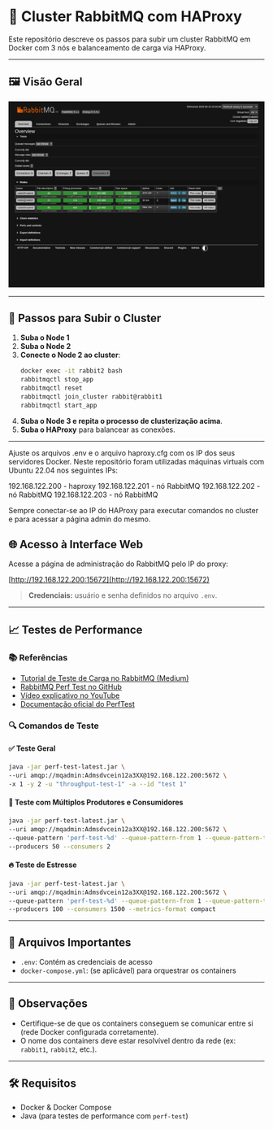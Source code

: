 # 🐇 Cluster RabbitMQ com HAProxy

Este repositório descreve os passos para subir um cluster RabbitMQ em Docker com 3 nós e balanceamento de carga via HAProxy.

---

## 🖼 Visão Geral

![Interface RabbitMQ](print.png)

---

## 🚀 Passos para Subir o Cluster

1. **Suba o Node 1**
2. **Suba o Node 2**
3. **Conecte o Node 2 ao cluster**:
   ```bash 
   docker exec -it rabbit2 bash
   rabbitmqctl stop_app
   rabbitmqctl reset
   rabbitmqctl join_cluster rabbit@rabbit1
   rabbitmqctl start_app
   ```
4. **Suba o Node 3 e repita o processo de clusterização acima**.
5. **Suba o HAProxy** para balancear as conexões.

---

Ajuste os arquivos .env e o arquivo haproxy.cfg com os IP dos seus servidores Docker.
Neste repositório foram utilizadas máquinas virtuais com Ubuntu 22.04 nos seguintes IPs:

192.168.122.200 - haproxy
192.168.122.201 - nó RabbitMQ
192.168.122.202 - nó RabbitMQ
192.168.122.203 - nó RabbitMQ

Sempre conectar-se ao IP do HAProxy para executar comandos no cluster e para acessar a página admin do mesmo.

## 🌐 Acesso à Interface Web

Acesse a página de administração do RabbitMQ pelo IP do proxy:

[http://192.168.122.200:15672](http://192.168.122.200:15672)

> **Credenciais:** usuário e senha definidos no arquivo `.env`.

---

## 📈 Testes de Performance

### 📚 Referências

- [Tutorial de Teste de Carga no RabbitMQ (Medium)](https://phatdangx.medium.com/how-to-run-a-simple-performance-test-on-your-rabbitmq-cluster-13c0c5a870f4)
- [RabbitMQ Perf Test no GitHub](https://github.com/rabbitmq/rabbitmq-perf-test)
- [Vídeo explicativo no YouTube](https://www.youtube.com/watch?v=UIluPIy91no)
- [Documentação oficial do PerfTest](https://perftest.rabbitmq.com/)

### 🔍 Comandos de Teste

#### ✅ Teste Geral

```bash
java -jar perf-test-latest.jar \
--uri amqp://mqadmin:Admsdvcein12a3XX@192.168.122.200:5672 \
-x 1 -y 2 -u "throughput-test-1" -a --id "test 1"
```

#### 👥 Teste com Múltiplos Produtores e Consumidores
```bash
java -jar perf-test-latest.jar \
--uri amqp://mqadmin:Admsdvcein12a3XX@192.168.122.200:5672 \
--queue-pattern 'perf-test-%d' --queue-pattern-from 1 --queue-pattern-to 10 \
--producers 50 --consumers 2
```

#### 🔥 Teste de Estresse
```bash
java -jar perf-test-latest.jar \
--uri amqp://mqadmin:Admsdvcein12a3XX@192.168.122.200:5672 \
--queue-pattern 'perf-test-%d' --queue-pattern-from 1 --queue-pattern-to 500 \
--producers 100 --consumers 1500 --metrics-format compact
```

---

## 📁 Arquivos Importantes

- `.env`: Contém as credenciais de acesso
- `docker-compose.yml`: (se aplicável) para orquestrar os containers

---

## 📌 Observações

- Certifique-se de que os containers conseguem se comunicar entre si (rede Docker configurada corretamente).
- O nome dos containers deve estar resolvível dentro da rede (ex: `rabbit1`, `rabbit2`, etc.).

---

## 🛠 Requisitos

- Docker & Docker Compose
- Java (para testes de performance com `perf-test`)